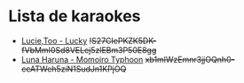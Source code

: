 # Lista de karaokes

* [Lucie,Too - Lucky](https://mega.nz/#!XbATECxT) ~~!S27CIePKZK5DK-fVbMmI0Sd8VELej5zlEBm3P50E8gg~~
* [Luna Haruna - Momoiro Typhoon](https://mega.nz/#!vTwCgQxb) ~~xb1mlWzEmnr3jjOQnh0-ccATWeh5ziN1SudJn1KPjOQ~~
